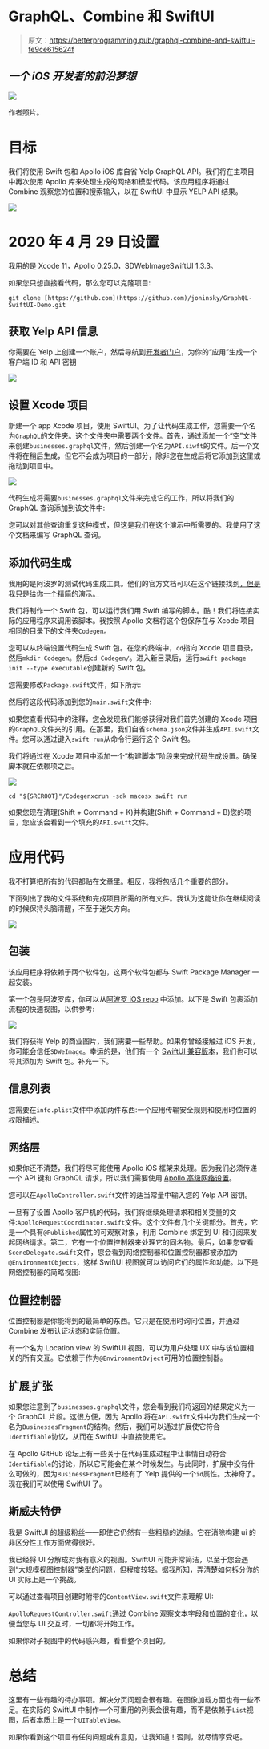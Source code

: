 # GraphQL、Combine 和 SwiftUI

> 原文：<https://betterprogramming.pub/graphql-combine-and-swiftui-fe9ce615624f>

## *一个 iOS 开发者的前沿梦想*

![](img/a897133ff96a22f93c38189f75f208a9.png)

作者照片。

# 目标

我们将使用 Swift 包和 Apollo iOS 库自省 Yelp GraphQL API。我们将在主项目中再次使用 Apollo 库来处理生成的网络和模型代码。该应用程序将通过 Combine 观察您的位置和搜索输入，以在 SwiftUI 中显示 YELP API 结果。

![](img/916336cd1fc7fd92a22cfc7c4e3475ae.png)

# **2020 年 4 月 29 日设置**

我用的是 Xcode 11，Apollo 0.25.0，SDWebImageSwiftUI 1.3.3。

如果您只想直接看代码，那么您可以克隆项目:

```
git clone [https://github.com](https://github.com)/joninsky/GraphQL-SwiftUI-Demo.git
```

## 获取 Yelp API 信息

你需要在 Yelp 上创建一个账户，然后导航到[开发者门户](https://www.yelp.com/developers)，为你的“应用”生成一个客户端 ID 和 API 密钥

![](img/b041a90bba6207436fdb9879fee17c0b.png)

## 设置 Xcode 项目

新建一个 app Xcode 项目，使用 SwiftUI。为了让代码生成工作，您需要一个名为`GraphQL`的文件夹。这个文件夹中需要两个文件。首先，通过添加一个“空”文件来创建`businesses.graphql`文件，然后创建一个名为`API.siwft`的文件。后一个文件将在稍后生成，但它不会成为项目的一部分，除非您在生成后将它添加到这里或拖动到项目中。

![](img/5fc0b96357d1cb992c4f18e7ed7bea6e.png)

代码生成将需要`businesses.graphql`文件来完成它的工作，所以将我们的 GraphQL 查询添加到该文件中:

您可以对其他查询重复这种模式，但这是我们在这个演示中所需要的。我使用了这个文档来编写 GraphQL 查询。

## 添加代码生成

我用的是阿波罗的测试代码生成工具。他们的官方文档可以在这个链接找到[，但是我只是给你一个精简的演示。](https://www.apollographql.com/docs/ios/swift-scripting/)

我们将制作一个 Swift 包，可以运行我们用 Swift 编写的脚本。酷！我们将连接实际的应用程序来调用该脚本。我按照 Apollo 文档将这个包保存在与 Xcode 项目相同的目录下的文件夹`Codegen`。

您可以从终端设置代码生成 Swift 包。在您的终端中，`cd`指向 Xcode 项目目录，然后`mkdir Codegen`。然后`cd Codegen/`。进入新目录后，运行`swift package init --type executable`创建新的 Swift 包。

您需要修改`Package.swift`文件，如下所示:

然后将这段代码添加到您的`main.swift`文件中:

如果您查看代码中的注释，您会发现我们能够获得对我们首先创建的 Xcode 项目的`GraphQL`文件夹的引用。在那里，我们自省`schema.json`文件并生成`API.swift`文件。您可以通过键入`swift run`从命令行运行这个 Swift 包。

我们将通过在 Xcode 项目中添加一个“构建脚本”阶段来完成代码生成设置。确保脚本就在依赖项之后。

![](img/49f1b715756cc8c6f4656270cc2239a3.png)

```
cd "${SRCROOT}"/Codegenxcrun -sdk macosx swift run
```

如果您现在清理(Shift + Command + K)并构建(Shift + Command + B)您的项目，您应该会看到一个填充的`API.swift`文件。

# 应用代码

我不打算把所有的代码都贴在文章里。相反，我将包括几个重要的部分。

下面列出了我的文件系统和完成项目所需的所有文件。我认为这能让你在继续阅读的时候保持头脑清醒，不至于迷失方向。

![](img/73f5e057822fd4d4b2d1808848939b7c.png)

## 包装

该应用程序将依赖于两个软件包，这两个软件包都与 Swift Package Manager 一起安装。

第一个包是阿波罗库，你可以从[阿波罗 iOS repo](https://github.com/apollographql/apollo-ios) 中添加。以下是 Swift 包裹添加流程的快速视图，以供参考:

![](img/cb81eea6b8a84657c35370a500cc484d.png)

我们将获得 Yelp 的商业图片，我们需要一些帮助。如果你曾经接触过 iOS 开发，你可能会信任`SDWeImage`。幸运的是，他们有一个 [SwiftUI 兼容版本](https://github.com/SDWebImage/SDWebImageSwiftUI.git)，我们也可以将其添加为 Swift 包。补充一下。

## 信息列表

您需要在`info.plist`文件中添加两件东西:一个应用传输安全规则和使用时位置的权限描述。

## 网络层

如果你还不清楚，我们将尽可能使用 Apollo iOS 框架来处理。因为我们必须传递一个 API 键和 GraphQL 请求，所以我们需要使用 [Apollo 高级网络设置](https://www.apollographql.com/docs/ios/initialization/#example-advanced-client-setup)。

您可以在`ApolloController.swift`文件的适当常量中输入您的 Yelp API 密钥。

一旦有了设置 Apollo 客户机的代码，我们将继续处理请求和相关变量的文件:`ApolloRequestCoordinator.swift`文件。这个文件有几个关键部分。首先，它是一个具有`@Published`属性的可观察对象，利用 Combine 绑定到 UI 和订阅来发起网络请求。第二，它有一个位置控制器来处理它的同名物。最后，如果您查看`SceneDelegate.swift`文件，您会看到网络控制器和位置控制器都被添加为`@EnvironmentObjects`，这样 SwiftUI 视图就可以访问它们的属性和功能。以下是网络控制器的简略视图:

## 位置控制器

位置控制器是你能得到的最简单的东西。它只是在使用时询问位置，并通过 Combine 发布认证状态和实际位置。

有一个名为 Location view 的 SwiftUI 视图，可以为用户处理 UX 中与该位置相关的所有交互。它依赖于作为`@EnvironmentOvject`可用的位置控制器。

## 扩展ˌ扩张

如果您注意到了`businesses.graphql`文件，您会看到我们将返回的结果定义为一个 GraphQL 片段。这很方便，因为 Apollo 将在`API.swift`文件中为我们生成一个名为`BusinessesFragment`的结构。然后，我们可以通过扩展使它符合`Identifiable`协议，从而在 SwiftUI 中直接使用它。

在 Apollo GitHub 论坛上有一些关于在代码生成过程中让事情自动符合`Identifiable`的讨论，所以它可能会在某个时候发生。与此同时，扩展中没有什么可做的，因为`BusinessFragment`已经有了 Yelp 提供的一个`id`属性。太神奇了。现在我们可以使用 SwiftUI 了。

## 斯威夫特伊

我是 SwiftUI 的超级粉丝——即使它仍然有一些粗糙的边缘。它在消除构建 ui 的非区分性工作方面做得很好。

我已经将 UI 分解成对我有意义的视图。SwiftUI 可能非常简洁，以至于您会遇到“大规模视图控制器”类型的问题，但程度较轻。据我所知，弄清楚如何拆分你的 UI 实际上是一个挑战。

可以通过查看项目创建时附带的`ContentView.swift`文件来理解 UI:

`ApolloRequestController.swift`通过 Combine 观察文本字段和位置的变化，以便当您与 UI 交互时，一切都将开始工作。

如果你对子视图中的代码感兴趣，看看整个项目的。

# 总结

这里有一些有趣的待办事项。解决分页问题会很有趣。在图像加载方面也有一些不足。在实际的 SwiftUI 中制作一个可重用的列表会很有趣，而不是依赖于`List`视图，后者本质上是一个`UITableView`。

如果你看到这个项目有任何问题或有意见，让我知道！否则，就尽情享受吧。